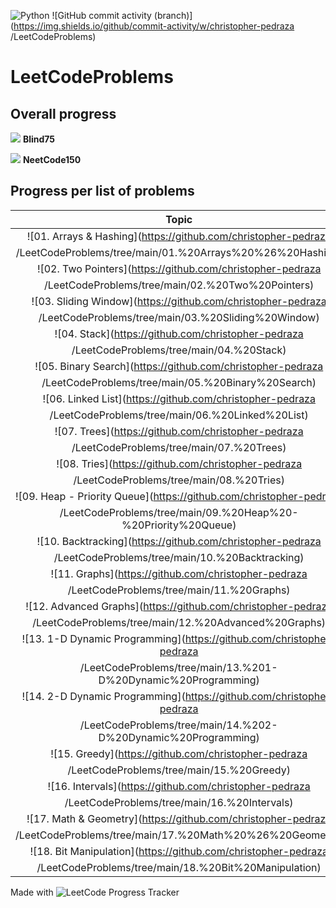 ![Python](https://img.shields.io/badge/Python-3776AB?style=for-the-badge&logo=python&logoColor=white) ![GitHub commit activity (branch)](https://img.shields.io/github/commit-activity/w/christopher-pedraza
/LeetCodeProblems)

# LeetCodeProblems

## Overall progress
![](https://progress-bar.dev/11/?scale=75&suffix=/75) **Blind75**

![](https://progress-bar.dev/15/?scale=150&suffix=/150) **NeetCode150**

## Progress per list of problems

| Topic | Blind75 | NeetCode150 |
| :---:| :---:| :---: |
| ![01. Arrays & Hashing](https://github.com/christopher-pedraza
/LeetCodeProblems/tree/main/01.%20Arrays%20%26%20Hashing) | ![](https://progress-bar.dev/8/?scale=8&suffix=/8) | ![](https://progress-bar.dev/9/?scale=9&suffix=/9) |
| ![02. Two Pointers](https://github.com/christopher-pedraza
/LeetCodeProblems/tree/main/02.%20Two%20Pointers) | ![](https://progress-bar.dev/2/?scale=3&suffix=/3) | ![](https://progress-bar.dev/3/?scale=5&suffix=/5) |
| ![03. Sliding Window](https://github.com/christopher-pedraza
/LeetCodeProblems/tree/main/03.%20Sliding%20Window) | ![](https://progress-bar.dev/0/?scale=4&suffix=/4) | ![](https://progress-bar.dev/0/?scale=6&suffix=/6) |
| ![04. Stack](https://github.com/christopher-pedraza
/LeetCodeProblems/tree/main/04.%20Stack) | ![](https://progress-bar.dev/1/?scale=1&suffix=/1) | ![](https://progress-bar.dev/1/?scale=7&suffix=/7) |
| ![05. Binary Search](https://github.com/christopher-pedraza
/LeetCodeProblems/tree/main/05.%20Binary%20Search) | ![](https://progress-bar.dev/0/?scale=2&suffix=/2) | ![](https://progress-bar.dev/2/?scale=7&suffix=/7) |
| ![06. Linked List](https://github.com/christopher-pedraza
/LeetCodeProblems/tree/main/06.%20Linked%20List) | ![](https://progress-bar.dev/0/?scale=6&suffix=/6) | ![](https://progress-bar.dev/0/?scale=11&suffix=/11) |
| ![07. Trees](https://github.com/christopher-pedraza
/LeetCodeProblems/tree/main/07.%20Trees) | ![](https://progress-bar.dev/0/?scale=11&suffix=/11) | ![](https://progress-bar.dev/0/?scale=15&suffix=/15) |
| ![08. Tries](https://github.com/christopher-pedraza
/LeetCodeProblems/tree/main/08.%20Tries) | ![](https://progress-bar.dev/0/?scale=3&suffix=/3) | ![](https://progress-bar.dev/0/?scale=3&suffix=/3) |
| ![09. Heap - Priority Queue](https://github.com/christopher-pedraza
/LeetCodeProblems/tree/main/09.%20Heap%20-%20Priority%20Queue) | ![](https://progress-bar.dev/0/?scale=1&suffix=/1) | ![](https://progress-bar.dev/0/?scale=7&suffix=/7) |
| ![10. Backtracking](https://github.com/christopher-pedraza
/LeetCodeProblems/tree/main/10.%20Backtracking) | ![](https://progress-bar.dev/0/?scale=2&suffix=/2) | ![](https://progress-bar.dev/0/?scale=9&suffix=/9) |
| ![11. Graphs](https://github.com/christopher-pedraza
/LeetCodeProblems/tree/main/11.%20Graphs) | ![](https://progress-bar.dev/0/?scale=6&suffix=/6) | ![](https://progress-bar.dev/0/?scale=13&suffix=/13) |
| ![12. Advanced Graphs](https://github.com/christopher-pedraza
/LeetCodeProblems/tree/main/12.%20Advanced%20Graphs) | ![](https://progress-bar.dev/0/?scale=1&suffix=/1) | ![](https://progress-bar.dev/0/?scale=6&suffix=/6) |
| ![13. 1-D Dynamic Programming](https://github.com/christopher-pedraza
/LeetCodeProblems/tree/main/13.%201-D%20Dynamic%20Programming) | ![](https://progress-bar.dev/0/?scale=10&suffix=/10) | ![](https://progress-bar.dev/0/?scale=12&suffix=/12) |
| ![14. 2-D Dynamic Programming](https://github.com/christopher-pedraza
/LeetCodeProblems/tree/main/14.%202-D%20Dynamic%20Programming) | ![](https://progress-bar.dev/0/?scale=2&suffix=/2) | ![](https://progress-bar.dev/0/?scale=11&suffix=/11) |
| ![15. Greedy](https://github.com/christopher-pedraza
/LeetCodeProblems/tree/main/15.%20Greedy) | ![](https://progress-bar.dev/0/?scale=2&suffix=/2) | ![](https://progress-bar.dev/0/?scale=8&suffix=/8) |
| ![16. Intervals](https://github.com/christopher-pedraza
/LeetCodeProblems/tree/main/16.%20Intervals) | ![](https://progress-bar.dev/0/?scale=5&suffix=/5) | ![](https://progress-bar.dev/0/?scale=6&suffix=/6) |
| ![17. Math & Geometry](https://github.com/christopher-pedraza
/LeetCodeProblems/tree/main/17.%20Math%20%26%20Geometry) | ![](https://progress-bar.dev/0/?scale=3&suffix=/3) | ![](https://progress-bar.dev/0/?scale=8&suffix=/8) |
| ![18. Bit Manipulation](https://github.com/christopher-pedraza
/LeetCodeProblems/tree/main/18.%20Bit%20Manipulation) | ![](https://progress-bar.dev/0/?scale=5&suffix=/5) | ![](https://progress-bar.dev/0/?scale=7&suffix=/7) |

Made with ![LeetCode Progress Tracker](https://github.com/christopher-pedraza/leetcode-problem-tracker/)
